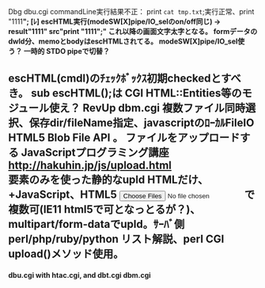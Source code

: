 Dbg dbu.cgi  commandLine実行結果不正：  print `cat tmp.txt`;実行正常、print "<pass>1111<b>";
 [ﾚ] escHTML実行(modeSW[X]pipe/IO_selのon/off同じ) → result"<pass>1111<b>" src"print "1111";" これ以降の画面文字太字となる。
  formデータのdwld分、memoとbodyはescHTMLされてる。 modeSW[X]pipe/IO_sel使う？ 一時的 STDO pipeで切替？
  
  escHTML(cmdl)のﾁｪｯｸﾎﾞｯｸｽ初期checkedとすべき。 sub escHTML();は CGI HTML::Entities等のモジュール使え？
RevUp dbm.cgi
  複数ファイル同時選択、保存dir/fileName指定、javascriptのﾛｰｶﾙFileIO HTML5 Blob File API 。
  ファイルをアップロードする JavaScriptプログラミング講座 http://hakuhin.jp/js/upload.html <FORM>要素のみを使った静的なupld HTMLだけ、+JavaScript、HTML5 <input type=file name=input_file multiple>で複数可(IE11 html5で可となっとるが？)、multipart/form-dataでupld。ｻｰﾊﾞ側 perl/php/ruby/python リスト解説、perl CGI upload()メソッド使用。
---------------------------------------------------------------------------------------
dbu.cgi with htac.cgi, and dbt.cgi dbm.cgi 



